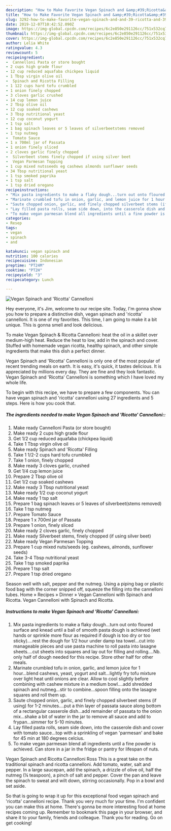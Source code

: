 ```yaml
---
description: "How to Make Favorite Vegan Spinach and &amp;#39;Ricotta&amp;#39; Cannelloni"
title: "How to Make Favorite Vegan Spinach and &amp;#39;Ricotta&amp;#39; Cannelloni"
slug: 3292-how-to-make-favorite-vegan-spinach-and-and-39-ricotta-and-39-cannelloni
date: 2019-12-07T10:42:52.090Z
image: https://img-global.cpcdn.com/recipes/6c2e850e291126cc/751x532cq70/vegan-spinach-and-ricotta-cannelloni-recipe-main-photo.jpg
thumbnail: https://img-global.cpcdn.com/recipes/6c2e850e291126cc/751x532cq70/vegan-spinach-and-ricotta-cannelloni-recipe-main-photo.jpg
cover: https://img-global.cpcdn.com/recipes/6c2e850e291126cc/751x532cq70/vegan-spinach-and-ricotta-cannelloni-recipe-main-photo.jpg
author: Lelia White
ratingvalue: 4.3
reviewcount: 5
recipeingredient:
-  Cannelloni Pasta or store bought
- 2 cups high grade flour
- 12 cup reduced aquafaba chickpea liquid
- 1 Tbsp virgin olive oil
-  Spinach and Ricotta Filling
- 1 122 cups hard tofu crumbled
- 1 onion finely chopped
- 3 cloves garlic crushed
- 14 cup lemon juice
- 2 Tbsp olive oil
- 12 cup soaked cashews
- 3 Tbsp nutritional yeast
- 12 cup coconut yogurt
- 1 tsp salt
- 1 bag spinach leaves or 5 leaves of silverbeetstems removed
- 1 tsp nutmeg
-  Tomato Sauce
- 1 x 700ml jar of Passata
- 1 onion finely sliced
- 2 cloves garlic finely chopped
-  Silverbeet stems finely chopped if using silver beet
-  Vegan Parmesan Topping
- 1 cup mixed nutsseeds eg cashews almonds sunflower seeds
- 34 Tbsp nutritional yeast
- 1 tsp smoked paprika
- 1 tsp salt
- 1 tsp dried oregano
recipeinstructions:
- "Mix pasta ingredients to make a flaky dough...turn out onto floured surface and knead until a ball of smooth pasta dough is achieved (wet hands or sprinkle more flour as required if dough is too dry or too sticky)....rest the dough for 1/2 hour under damp tea towel...cut into manageable pieces and use pasta machine to roll pasta into lasagne sheets....cut sheets into squares and lay out for filling and rolling....Nb. only half of dough needed for this recipe. Store other half for other meals."
- "Marinate crumbled tofu in onion, garlic, and lemon juice for 1 hour...blend cashews, yeast, yogurt and salt...lightly fry tofu mixture over light heat until onions are clear. Allow to cool slightly before combining with cashew mixture in a medium bowl....add shredded spinach and nutmeg...stir to combine...spoon filling onto the lasagne squares and roll them up."
- "Saute chopped onion, garlic, and finely chopped silverbeet stems (if using) for 1-2 minutes....put a thin layer of passata sauce along bottom of a rectangular casserole dish...add remainder of passata to the onion mix...shake a bit of water in the jar to remove all sauce and add to frypan...simmer for 5-10 minutes."
- "Lay filled pasta rolls, seam side down, into the casserole dish and cover with tomato sauce...top with a sprinkling of vegan &#39;parmesan&#39; and bake for 45 min at 180 degrees celcius."
- "To make vegan parmesan blend all ingredients until a fine powder is achieved. Can store in a jar in the fridge or pantry for lifespan of nuts."
categories:
- Resep
tags:
- vegan
- spinach
- and

katakunci: vegan spinach and
nutrition: 100 calories
recipecuisine: Indonesian
preptime: "PT24M"
cooktime: "PT2H"
recipeyield: "3"
recipecategory: Lunch

---
```



![Vegan Spinach and &#39;Ricotta&#39; Cannelloni](https://img-global.cpcdn.com/recipes/6c2e850e291126cc/751x532cq70/vegan-spinach-and-ricotta-cannelloni-recipe-main-photo.jpg)

Hey everyone, it's Jim, welcome to our recipe site. Today, I'm gonna show you how to prepare a distinctive dish, vegan spinach and &#39;ricotta&#39; cannelloni. It is one of my favorites. This time, I am going to make it a bit unique. This is gonna smell and look delicious.

To make Vegan Spinach &amp; Ricotta Cannelloni: heat the oil in a skillet over medium-high heat. Reduce the heat to low, add in the spinach and cover. Stuffed with homemade vegan ricotta, healthy spinach, and other simple ingredients that make this dish a perfect dinner.

Vegan Spinach and &#39;Ricotta&#39; Cannelloni is only one of the most popular of recent trending meals on earth. It is easy, it's quick, it tastes delicious. It is appreciated by millions every day. They are fine and they look fantastic. Vegan Spinach and &#39;Ricotta&#39; Cannelloni is something which I have loved my whole life.


To begin with this recipe, we have to prepare a few components. You can have vegan spinach and &#39;ricotta&#39; cannelloni using 27 ingredients and 5 steps. Here is how you cook that.

##### The ingredients needed to make Vegan Spinach and &#39;Ricotta&#39; Cannelloni::

1. Make ready  Cannelloni Pasta (or store bought)
1. Make ready 2 cups high grade flour
1. Get 1/2 cup reduced aquafaba (chickpea liquid)
1. Take 1 Tbsp virgin olive oil
1. Make ready  Spinach and &#39;Ricotta&#39; Filling
1. Take 1 1/2-2 cups hard tofu crumbled
1. Take 1 onion, finely chopped
1. Make ready 3 cloves garlic, crushed
1. Get 1/4 cup lemon juice
1. Prepare 2 Tbsp olive oil
1. Get 1/2 cup soaked cashews
1. Make ready 3 Tbsp nutritional yeast
1. Make ready 1/2 cup coconut yogurt
1. Make ready 1 tsp salt
1. Prepare 1 bag spinach leaves or 5 leaves of silverbeet(stems removed)
1. Take 1 tsp nutmeg
1. Prepare  Tomato Sauce
1. Prepare 1 x 700ml jar of Passata
1. Prepare 1 onion, finely sliced
1. Make ready 2 cloves garlic, finely chopped
1. Make ready  Silverbeet stems, finely chopped (if using silver beet)
1. Make ready  Vegan Parmesan Topping
1. Prepare 1 cup mixed nuts/seeds (eg. cashews, almonds, sunflower seeds)
1. Take 3-4 Tbsp nutritional yeast
1. Take 1 tsp smoked paprika
1. Prepare 1 tsp salt
1. Prepare 1 tsp dried oregano


Season well with salt, pepper and the nutmeg. Using a piping bag or plastic food bag with the corner snipped off, squeeze the filling into the cannelloni tubes. Home » Recipes » Dinner » Vegan Cannelloni with Spinach and Ricotta. Vegan Cannelloni with Spinach and Ricotta. 

##### Instructions to make Vegan Spinach and &#39;Ricotta&#39; Cannelloni:

1. Mix pasta ingredients to make a flaky dough...turn out onto floured surface and knead until a ball of smooth pasta dough is achieved (wet hands or sprinkle more flour as required if dough is too dry or too sticky)....rest the dough for 1/2 hour under damp tea towel...cut into manageable pieces and use pasta machine to roll pasta into lasagne sheets....cut sheets into squares and lay out for filling and rolling....Nb. only half of dough needed for this recipe. Store other half for other meals.
1. Marinate crumbled tofu in onion, garlic, and lemon juice for 1 hour...blend cashews, yeast, yogurt and salt...lightly fry tofu mixture over light heat until onions are clear. Allow to cool slightly before combining with cashew mixture in a medium bowl....add shredded spinach and nutmeg...stir to combine...spoon filling onto the lasagne squares and roll them up.
1. Saute chopped onion, garlic, and finely chopped silverbeet stems (if using) for 1-2 minutes....put a thin layer of passata sauce along bottom of a rectangular casserole dish...add remainder of passata to the onion mix...shake a bit of water in the jar to remove all sauce and add to frypan...simmer for 5-10 minutes.
1. Lay filled pasta rolls, seam side down, into the casserole dish and cover with tomato sauce...top with a sprinkling of vegan &#39;parmesan&#39; and bake for 45 min at 180 degrees celcius.
1. To make vegan parmesan blend all ingredients until a fine powder is achieved. Can store in a jar in the fridge or pantry for lifespan of nuts.


Vegan Spinach and Ricotta Cannelloni Ross This is a great take on the traditional spinach and ricotta cannelloni. Add tomato, water, salt and pepper. In a large saucepan, add the spinach, a drizzle of olive oil, half the nutmeg (¼ teaspoon), a pinch of salt and pepper. Cover the pan and leave the spinach to sweat and wilt down, stirring occasionally. Pop in a bowl and set aside. 

So that is going to wrap it up for this exceptional food vegan spinach and &#39;ricotta&#39; cannelloni recipe. Thank you very much for your time. I'm confident you can make this at home. There's gonna be more interesting food at home recipes coming up. Remember to bookmark this page in your browser, and share it to your family, friends and colleague. Thank you for reading. Go on get cooking!
